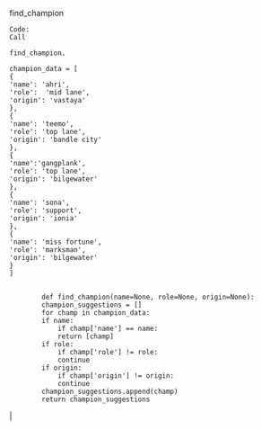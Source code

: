 

find_champion


    Code:
    Call 

    find_champion.

    champion_data = [
    {
    'name': 'ahri',
    'role':  'mid lane',
    'origin': 'vastaya'
    },
    {
    'name': 'teemo',
    'role': 'top lane',
    'origin': 'bandle city'
    },
    {
    'name':'gangplank',
    'role': 'top lane',
    'origin': 'bilgewater'
    },
    {
    'name': 'sona',
    'role': 'support',
    'origin': 'ionia'
    },
    {
    'name': 'miss fortune',
    'role': 'marksman',
    'origin': 'bilgewater'
    }
    ]


            def find_champion(name=None, role=None, origin=None):
            champion_suggestions = []
            for champ in champion_data:
            if name:
                if champ['name'] == name:
                return [champ]
            if role:
                if champ['role'] != role:
                continue
            if origin:
                if champ['origin'] != origin:
                continue
            champion_suggestions.append(champ)
            return champion_suggestions 
| 
